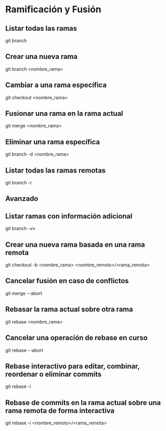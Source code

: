 # Ramificación y Fusión

## Listar todas las ramas
git branch
## Crear una nueva rama
git branch <nombre_rama>
## Cambiar a una rama específica
git checkout <nombre_rama>
## Fusionar una rama en la rama actual
git merge <nombre_rama>
## Eliminar una rama específica
git branch -d <nombre_rama>
## Listar todas las ramas remotas
git branch -r

## Avanzado

## Listar ramas con información adicional
git branch -vv
## Crear una nueva rama basada en una rama remota
git checkout -b <nombre_rama> <nombre_remoto>/<rama_remota>
## Cancelar fusión en caso de conflictos
git merge --abort
## Rebasar la rama actual sobre otra rama
git rebase <nombre_rama>
## Cancelar una operación de rebase en curso
git rebase --abort
## Rebase interactivo para editar, combinar, reordenar o eliminar commits
git rebase -i
## Rebase de commits en la rama actual sobre una rama remota de forma interactiva
git rebase -i <nombre_remoto>/<rama_remota>